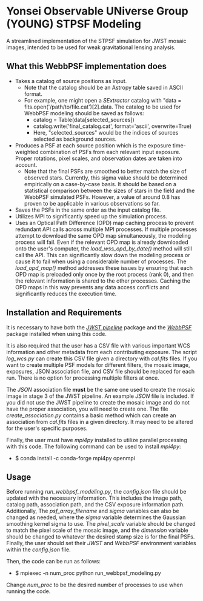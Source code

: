 # Yonsei Observable UNiverse Group (YOUNG) STPSF Modeling

A streamlined implementation of the STPSF simulation for JWST mosaic images, intended to be used for weak gravitational lensing analysis.

## What this WebbPSF implementation does

- Takes a catalog of source positions as input.
    - Note that the catalog should be an Astropy table saved in ASCII format.
    - For example, one might open a *SExtractor* catalog with "data = fits.open('/path/to/file.cat')[2].data. The catalog to be used for WebbPSF modeling should be saved as follows:
        - catalog = Table(data[selected_sources]) 
        - catalog.write('final_catalog.cat', format='ascii', overwrite=True) 
        - Here, "selected_sources" would be the indices of sources selected as background sources.
- Produces a PSF at each source position which is the exposure time-weighted combination of PSFs from each relevant input exposure. Proper rotations, pixel scales, and observation dates are taken into account.
    - Note that the final PSFs are smoothed to better match the size of observed stars. Currently, this sigma value should be determined empirically on a case-by-case basis. It should be based on a statistical comparison between the sizes of stars in the field and the WebbPSF simulated PSFs. However, a value of around 0.8 has proven to be applicable in various observations so far. 
- Saves the PSFs in the same order as the input catalog file.
- Utilizes MPI to significantly speed up the simulation process.
- Uses an Optical Path Difference (OPD) map caching process to prevent redundant API calls across multiple MPI processes. If multiple processes attempt to download the same OPD map simultaneously, the modeling process will fail. Even if the relevant OPD map is already downloaded onto the user's computer, the *load_wss_opd_by_date()* method will still call the API. This can significantly slow down the modeling process or cause it to fail when using a considerable number of processes. The *load_opd_map()* method addresses these issues by ensuring that each OPD map is preloaded only once by the root process (rank 0), and then the relevant information is shared to the other processes. Caching the OPD maps in this way prevents any data access conflicts and significantly reduces the execution time.

## Installation and Requirements

It is necessary to have both the [*JWST pipeline*](https://jwst-pipeline.readthedocs.io/en/latest/) package and the [*WebbPSF*](https://webbpsf.readthedocs.io/en/latest/) package installed when using this code.

It is also required that the user has a CSV file with various important WCS information and other metadata from each contributing exposure. The script *log_wcs.py* can create this CSV file given a directory with *cal.fits* files. If you want to create multiple PSF models for different filters, the mosaic image, exposures, JSON association file, and CSV file should be replaced for each run. There is no option for processing multiple filters at once. 

The *JSON* association file **must** be the same one used to create the mosaic image in stage 3 of the JWST pipeline. An example *JSON* file is included. If you did not use the JWST pipeline to create the mosaic image and do not have the proper association, you will need to create one. The file *create_association.py* contains a basic method which can create an association from *cal.fits* files in a given directory. It may need to be altered for the user's specific purposes.

Finally, the user must have *mpi4py* installed to utilize parallel processing with this code. The following command can be used to install *mpi4py*:
- $ conda install -c conda-forge mpi4py openmpi

## Usage

Before running *run_webbpsf_modeling.py*, the *config.json* file should be updated with the necessary information. This includes the image path, catalog path, association path, and the CSV exposure information path. Additionally, The *psf_array_filename* and *sigma* variables can also be changed as needed, where the *sigma* variable determines the Gaussian smoothing kernel sigma to use. The *pixel_scale* variable should be changed to match the pixel scale of the mosaic image, and the *dimension* variable should be changed to whatever the desired stamp size is for the final PSFs. Finally, the user should set their *JWST* and *WebbPSF* environment variables within the *config.json* file.

Then, the code can be run as follows:
- $ mpiexec -n num_proc python run_webbpsf_modeling.py

Change *num_proc* to be the desired number of processes to use when running the code. 
